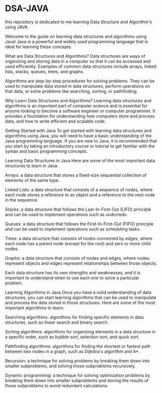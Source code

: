 # DSA-JAVA
this repository is dedicated to me learning Data Structure and Algorithm's using JAVA



Welcome to the guide on learning data structures and algorithms using Java! Java is a powerful and widely used programming language that is ideal for learning these concepts.

What are Data Structures and Algorithms?
Data structures are ways of organizing and storing data in a computer so that it can be accessed and used efficiently. Examples of common data structures include arrays, linked lists, stacks, queues, trees, and graphs.

Algorithms are step-by-step procedures for solving problems. They can be used to manipulate data stored in data structures, perform operations on that data, or solve problems like searching, sorting, or pathfinding.

Why Learn Data Structures and Algorithms?
Learning data structures and algorithms is an important part of computer science and is essential for anyone looking to become a software engineer or computer programmer. It provides a foundation for understanding how computers store and process data, and how to write efficient and scalable code.

Getting Started with Java
To get started with learning data structures and algorithms using Java, you will need to have a basic understanding of the Java programming language. If you are new to Java, it is recommended that you start by taking an introductory course or tutorial to get familiar with the syntax and basic programming concepts.

Learning Data Structures in Java
Here are some of the most important data structures to learn in Java:

Arrays: a data structure that stores a fixed-size sequential collection of elements of the same type.

Linked Lists: a data structure that consists of a sequence of nodes, where each node stores a reference to an object and a reference to the next node in the sequence.

Stacks: a data structure that follows the Last-In-First-Out (LIFO) principle and can be used to implement operations such as undo/redo.

Queues: a data structure that follows the First-In-First-Out (FIFO) principle and can be used to implement operations such as scheduling tasks.

Trees: a data structure that consists of nodes connected by edges, where each node has a parent node (except for the root) and zero or more child nodes.

Graphs: a data structure that consists of nodes and edges, where nodes represent objects and edges represent relationships between those objects.

Each data structure has its own strengths and weaknesses, and it is important to understand when to use each one to solve a particular problem.

Learning Algorithms in Java
Once you have a solid understanding of data structures, you can start learning algorithms that can be used to manipulate and process the data stored in those structures. Here are some of the most important algorithms to learn:

Searching algorithms: algorithms for finding specific elements in data structures, such as linear search and binary search.

Sorting algorithms: algorithms for organizing elements in a data structure in a specific order, such as bubble sort, selection sort, and quick sort.

Pathfinding algorithms: algorithms for finding the shortest or fastest path between two nodes in a graph, such as Dijkstra's algorithm and A*.

Recursion: a technique for solving problems by breaking them down into smaller subproblems, and solving those subproblems recursively.

Dynamic programming: a technique for solving optimization problems by breaking them down into smaller subproblems and storing the results of those subproblems to avoid redundant calculations.
